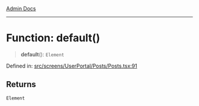 [Admin Docs](/)

***

# Function: default()

> **default**(): `Element`

Defined in: [src/screens/UserPortal/Posts/Posts.tsx:91](https://github.com/PalisadoesFoundation/talawa-admin/blob/main/src/screens/UserPortal/Posts/Posts.tsx#L91)

## Returns

`Element`
